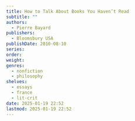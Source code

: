 ```yaml
---
title: How to Talk About Books You Haven’t Read
subtitle: ""
authors:
  - Pierre Bayard
publishers:
  - Bloomsbury USA
publishDate: 2010-08-10
series: 
order: 
weight: 
genres:
  - nonfiction
  - philosophy
shelves:
  - essays
  - france
  - lit-crit
date: 2025-01-19 22:52
lastmod: 2025-01-19 22:52
---
```

